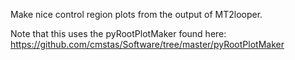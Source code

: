 Make nice control region plots from the output of MT2looper.

Note that this uses the pyRootPlotMaker found here:
https://github.com/cmstas/Software/tree/master/pyRootPlotMaker

